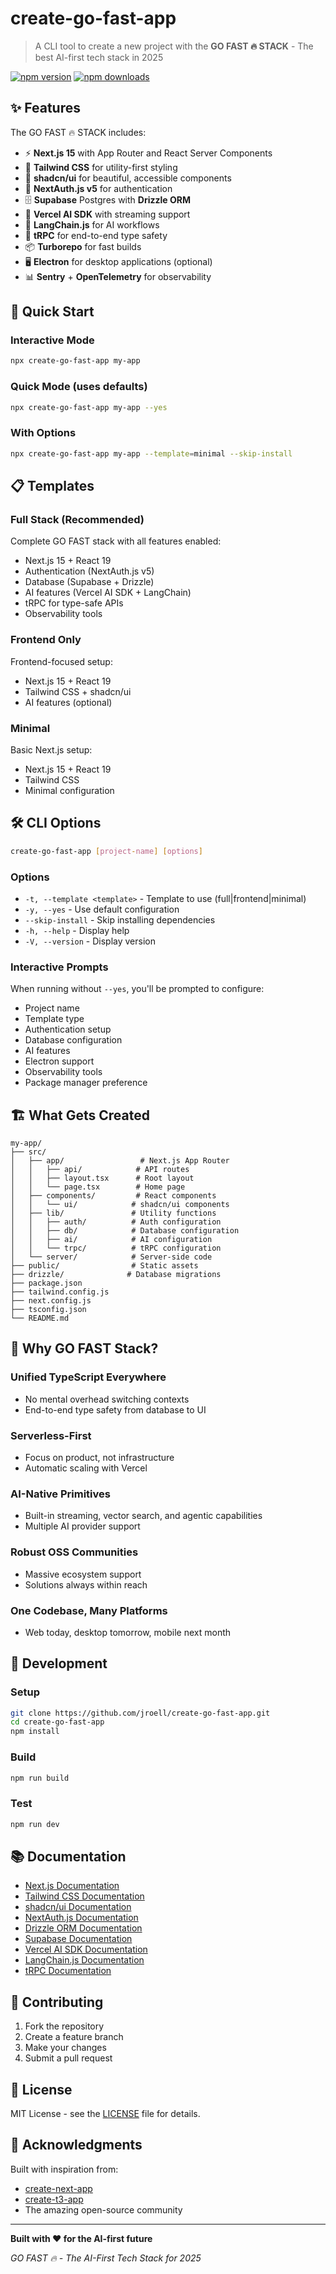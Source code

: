 # create-go-fast-app

> A CLI tool to create a new project with the **GO FAST 🔥 STACK** - The best AI-first tech stack in 2025

[![npm version](https://img.shields.io/npm/v/create-go-fast-app.svg)](https://www.npmjs.com/package/create-go-fast-app)
[![npm downloads](https://img.shields.io/npm/dm/create-go-fast-app.svg)](https://www.npmjs.com/package/create-go-fast-app)

## ✨ Features

The GO FAST 🔥 STACK includes:

- ⚡ **Next.js 15** with App Router and React Server Components
- 🎨 **Tailwind CSS** for utility-first styling
- 🧩 **shadcn/ui** for beautiful, accessible components
- 🔐 **NextAuth.js v5** for authentication
- 🗄️ **Supabase** Postgres with **Drizzle ORM**
- 🤖 **Vercel AI SDK** with streaming support
- 🧠 **LangChain.js** for AI workflows
- 🔗 **tRPC** for end-to-end type safety
- 📦 **Turborepo** for fast builds
- 🖥️ **Electron** for desktop applications (optional)
- 📊 **Sentry** + **OpenTelemetry** for observability

## 🚀 Quick Start

### Interactive Mode

```bash
npx create-go-fast-app my-app
```

### Quick Mode (uses defaults)

```bash
npx create-go-fast-app my-app --yes
```

### With Options

```bash
npx create-go-fast-app my-app --template=minimal --skip-install
```

## 📋 Templates

### Full Stack (Recommended)
Complete GO FAST stack with all features enabled:
- Next.js 15 + React 19
- Authentication (NextAuth.js v5)
- Database (Supabase + Drizzle)
- AI features (Vercel AI SDK + LangChain)
- tRPC for type-safe APIs
- Observability tools

### Frontend Only
Frontend-focused setup:
- Next.js 15 + React 19
- Tailwind CSS + shadcn/ui
- AI features (optional)

### Minimal
Basic Next.js setup:
- Next.js 15 + React 19
- Tailwind CSS
- Minimal configuration

## 🛠️ CLI Options

```bash
create-go-fast-app [project-name] [options]
```

### Options

- `-t, --template <template>` - Template to use (full|frontend|minimal)
- `-y, --yes` - Use default configuration
- `--skip-install` - Skip installing dependencies
- `-h, --help` - Display help
- `-V, --version` - Display version

### Interactive Prompts

When running without `--yes`, you'll be prompted to configure:

- Project name
- Template type
- Authentication setup
- Database configuration
- AI features
- Electron support
- Observability tools
- Package manager preference

## 🏗️ What Gets Created

```
my-app/
├── src/
│   ├── app/                 # Next.js App Router
│   │   ├── api/            # API routes
│   │   ├── layout.tsx      # Root layout
│   │   └── page.tsx        # Home page
│   ├── components/         # React components
│   │   └── ui/            # shadcn/ui components
│   ├── lib/               # Utility functions
│   │   ├── auth/          # Auth configuration
│   │   ├── db/            # Database configuration
│   │   ├── ai/            # AI configuration
│   │   └── trpc/          # tRPC configuration
│   └── server/            # Server-side code
├── public/                # Static assets
├── drizzle/              # Database migrations
├── package.json
├── tailwind.config.js
├── next.config.js
├── tsconfig.json
└── README.md
```

## 🌟 Why GO FAST Stack?

### Unified TypeScript Everywhere
- No mental overhead switching contexts
- End-to-end type safety from database to UI

### Serverless-First
- Focus on product, not infrastructure
- Automatic scaling with Vercel

### AI-Native Primitives
- Built-in streaming, vector search, and agentic capabilities
- Multiple AI provider support

### Robust OSS Communities
- Massive ecosystem support
- Solutions always within reach

### One Codebase, Many Platforms
- Web today, desktop tomorrow, mobile next month

## 🔧 Development

### Setup

```bash
git clone https://github.com/jroell/create-go-fast-app.git
cd create-go-fast-app
npm install
```

### Build

```bash
npm run build
```

### Test

```bash
npm run dev
```

## 📚 Documentation

- [Next.js Documentation](https://nextjs.org/docs)
- [Tailwind CSS Documentation](https://tailwindcss.com/docs)
- [shadcn/ui Documentation](https://ui.shadcn.com/)
- [NextAuth.js Documentation](https://next-auth.js.org/)
- [Drizzle ORM Documentation](https://orm.drizzle.team/)
- [Supabase Documentation](https://supabase.com/docs)
- [Vercel AI SDK Documentation](https://sdk.vercel.ai/)
- [LangChain.js Documentation](https://js.langchain.com/)
- [tRPC Documentation](https://trpc.io/)

## 🤝 Contributing

1. Fork the repository
2. Create a feature branch
3. Make your changes
4. Submit a pull request

## 📄 License

MIT License - see the [LICENSE](LICENSE) file for details.

## 🙏 Acknowledgments

Built with inspiration from:
- [create-next-app](https://nextjs.org/docs/api-reference/create-next-app)
- [create-t3-app](https://create.t3.gg/)
- The amazing open-source community

---

**Built with ❤️ for the AI-first future**

*GO FAST 🔥 - The AI-First Tech Stack for 2025*
